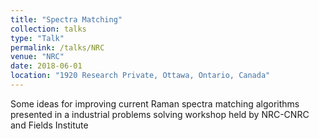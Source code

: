 ```yaml
---
title: "Spectra Matching"
collection: talks
type: "Talk"
permalink: /talks/NRC
venue: "NRC"
date: 2018-06-01
location: "1920 Research Private, Ottawa, Ontario, Canada"
---
```


Some ideas for improving current Raman spectra matching algorithms presented in a industrial problems solving workshop held by NRC-CNRC and Fields Institute 
